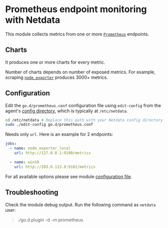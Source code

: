 <!--
title: "Prometheus endpoint monitoring with Netdata"
custom_edit_url: https://github.com/netdata/go.d.plugin/edit/master/modules/prometheus/README.md
sidebar_label: "Prometheus endpoints"
-->

# Prometheus endpoint monitoring with Netdata

This module collects metrics from one or more [`Prometheus`](https://prometheus.io/) endpoints.

## Charts

It produces one or more charts for every metric.

Number of charts depends on number of exposed metrics.
For example, scraping [`node_exporter`](https://github.com/prometheus/node_exporter) produces 3000+ metrics.


## Configuration

Edit the `go.d/prometheus.conf` configuration file using `edit-config` from the agent's [config
directory](/docs/step-by-step/step-04.md#find-your-netdataconf-file), which is typically at `/etc/netdata`.

```bash
cd /etc/netdata # Replace this path with your Netdata config directory
sudo ./edit-config go.d/prometheus.conf
```
 
Needs only `url`. Here is an example for 2 endpoints:

```yaml
jobs:
  - name: node_exporter_local
    url: http://127.0.0.1:9100/metrics

  - name: win10
    url: http://203.0.113.0:9182/metrics
```

For all available options please see module [configuration file](https://github.com/netdata/go.d.plugin/blob/master/config/go.d/prometheus.conf).

## Troubleshooting

Check the module debug output. Run the following command as `netdata` user:

> ./go.d.plugin -d -m prometheus
